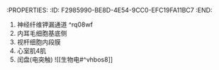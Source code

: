 :PROPERTIES:
:ID:	F2985990-BE8D-4E54-9CC0-EFC19FA11BC7
:END:

1. 神经纤维钾漏通道 ^rq08wf
2. 内耳毛细胞基底侧
3. 视杆细胞内段膜
4. 心室肌4肌
5. 闰盘(电突触)
![[生物电#^vhbos8]]